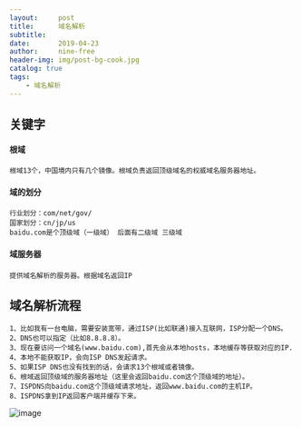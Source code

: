 ```yaml
---
layout:     post
title:      域名解析
subtitle:
date:       2019-04-23
author:     nine-free
header-img: img/post-bg-cook.jpg
catalog: true
tags:
    - 域名解析
---
```


##  关键字
#### 根域

    根域13个，中国境内只有几个镜像。根域负责返回顶级域名的权威域名服务器地址。

#### 域的划分
    行业划分：com/net/gov/
    国家划分：cn/jp/us
    baidu.com是个顶级域（一级域） 后面有二级域 三级域

#### 域服务器
    提供域名解析的服务器。根据域名返回IP

##  域名解析流程
    1、比如我有一台电脑，需要安装宽带，通过ISP(比如联通)接入互联网，ISP分配一个DNS。
    2、DNS也可以指定（比如8.8.8.8）。
    3、现在要访问一个域名(www.baidu.com),首先会从本地hosts，本地缓存等获取对应的IP.
    4、本地不能获取IP，会向ISP DNS发起请求。
    5、如果ISP DNS也没有找到的话，会请求13个根域或者镜像。
    6、根域返回顶级域的服务器地址（这里会返回baidu.com这个顶级域的地址）。
    7、ISPDNS向baidu.com这个顶级域请求地址，返回www.baidu.com的主机IP。
    8、ISPDNS拿到IP返回客户端并缓存下来。

![image](http://soft1010.top/img/nameserver.jpg)